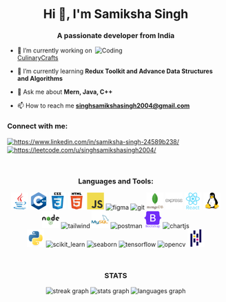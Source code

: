 
<h1 align="center">Hi 👋, I'm Samiksha Singh</h1>  
<h3 align="center">A passionate developer from India</h3>  
  


<p align="left"> <img align="right" alt="Coding" width="300" src="https://gifdb.com/images/high/pc-programming-umiko-ahagon-xl8rbijsvnnrka63.gif" /></p>



  
- 🔭 I’m currently working on [CulinaryCrafts](https://github.com/Ishaan282/CulinaryCrafts-food-app)  
  
- 🌱 I’m currently learning **Redux Toolkit and Advance Data Structures and Algorithms**  
  
- 💬 Ask me about **Mern, Java, C++**  
  
- 📫 How to reach me **singhsamikshasingh2004@gmail.com**  
  
  
<h3 align="left">Connect with me:</h3>  
<p align="left">  
<a href="https://www.linkedin.com/in/samiksha-singh-24589b238/" target="blank"><img align="center" src="https://raw.githubusercontent.com/rahuldkjain/github-profile-readme-generator/master/src/images/icons/Social/linked-in-alt.svg" alt="https://www.linkedin.com/in/samiksha-singh-24589b238/" height="30" width="40" /></a> 
<a href="https://www.leetcode.com/https://leetcode.com/u/singhsamikshasingh2004/" target="blank"><img align="center" src="https://raw.githubusercontent.com/rahuldkjain/github-profile-readme-generator/master/src/images/icons/Social/leet-code.svg" alt="https://leetcode.com/u/singhsamikshasingh2004/" height="30" width="40" /></a>  

</p>
<br>
  
<h3 align="center">Languages and Tools:</h3>  
<p align="center"> 
<img src="https://raw.githubusercontent.com/devicons/devicon/master/icons/java/java-original.svg" alt="java" width="40" height="40"/>
<img src="https://raw.githubusercontent.com/devicons/devicon/master/icons/cplusplus/cplusplus-original.svg" alt="cplusplus" width="40" height="40"/> 
<img src="https://raw.githubusercontent.com/devicons/devicon/master/icons/css3/css3-original-wordmark.svg" alt="css3" width="40" height="40"/>   
<img src="https://raw.githubusercontent.com/devicons/devicon/master/icons/html5/html5-original-wordmark.svg" alt="html5" width="40" height="40"/> 
  <img src="https://raw.githubusercontent.com/devicons/devicon/master/icons/javascript/javascript-original.svg" alt="javascript" width="40" height="40"/> 
<img src="https://www.vectorlogo.zone/logos/figma/figma-icon.svg" alt="figma" width="40" height="40"/>  
<img src="https://www.vectorlogo.zone/logos/git-scm/git-scm-icon.svg" alt="git" width="40" height="40"/>
<img src="https://raw.githubusercontent.com/devicons/devicon/master/icons/mongodb/mongodb-original-wordmark.svg" alt="mongodb" width="40" height="40"/>  
  <img src="https://raw.githubusercontent.com/devicons/devicon/master/icons/express/express-original-wordmark.svg" alt="express" width="40" height="40"/> 
  <img src="https://raw.githubusercontent.com/devicons/devicon/master/icons/react/react-original-wordmark.svg" alt="react" width="40" height="40"/> 
<img src="https://raw.githubusercontent.com/devicons/devicon/master/icons/linux/linux-original.svg" alt="linux" width="40" height="40"/> 
 <img src="https://raw.githubusercontent.com/devicons/devicon/master/icons/nodejs/nodejs-original-wordmark.svg" alt="nodejs" width="40" height="40"/> 
<img src="https://www.vectorlogo.zone/logos/tailwindcss/tailwindcss-icon.svg" alt="tailwind" width="40" height="40"/> 
<img src="https://raw.githubusercontent.com/devicons/devicon/master/icons/mysql/mysql-original-wordmark.svg" alt="mysql" width="40" height="40"/>  


<img src="https://www.vectorlogo.zone/logos/getpostman/getpostman-icon.svg" alt="postman" width="40" height="40"/> 
<img src="https://raw.githubusercontent.com/devicons/devicon/master/icons/bootstrap/bootstrap-plain-wordmark.svg" alt="bootstrap" width="40" height="40"/>   
<img src="https://www.chartjs.org/media/logo-title.svg" alt="chartjs" width="40" height="40"/> 

<br>
  
<img src="https://raw.githubusercontent.com/devicons/devicon/master/icons/python/python-original.svg" alt="python" width="40" height="40"/>  
<img src="https://upload.wikimedia.org/wikipedia/commons/0/05/Scikit_learn_logo_small.svg" alt="scikit_learn" width="40" height="40"/>
<img src="https://seaborn.pydata.org/_images/logo-mark-lightbg.svg" alt="seaborn" width="40" height="40"/> 
<img src="https://www.vectorlogo.zone/logos/tensorflow/tensorflow-icon.svg" alt="tensorflow" width="40" height="40"/> 
<img src="https://www.vectorlogo.zone/logos/opencv/opencv-icon.svg" alt="opencv" width="40" height="40"/> 
<img src="https://raw.githubusercontent.com/devicons/devicon/2ae2a900d2f041da66e950e4d48052658d850630/icons/pandas/pandas-original.svg" alt="pandas" width="40" height="40"/> 

</p>  
  
<br>
<h3 align="center"> STATS</h3>
<div  align="center">
  <img  src="https://streak-stats.demolab.com?user=SamikshaSingh25&locale=en&mode=daily&theme=dracula&hide_border=false&border_radius=5&order=3"  height="150"  alt="streak graph" />
<img  src="https://github-readme-stats.vercel.app/api?username=SamikshaSingh25&hide_title=false&hide_rank=false&show_icons=true&include_all_commits=true&count_private=true&disable_animations=false&theme=dracula&locale=en&hide_border=false&order=1&rank_icon=github"  height="150"  alt="stats graph" />
<img  src="https://github-readme-stats.vercel.app/api/top-langs?username=SamikshaSingh25&locale=en&hide_title=false&layout=compact&card_width=320&langs_count=5&theme=dracula&hide_border=false&order=2"  height="150"  alt="languages graph" />

</div>
